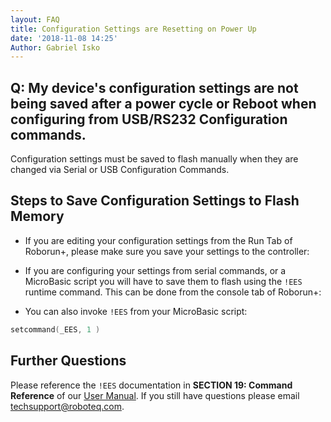 ```yaml
---
layout: FAQ
title: Configuration Settings are Resetting on Power Up
date: '2018-11-08 14:25'
Author: Gabriel Isko
---
```


Q: My device's configuration settings are not being saved after a power cycle or Reboot when configuring from USB/RS232 Configuration commands.
-------------------

Configuration settings must be saved to flash manually when they are changed via Serial or USB Configuration Commands.

Steps to Save Configuration Settings to Flash Memory
-----------

* If you are editing your configuration settings from the Run Tab of Roborun+, please make sure you save your settings to the controller:

* If you are configuring your settings from serial commands, or a MicroBasic script you will have to save them to flash using the `!EES` runtime command.  This can be done from the console tab of Roborun+:

* You can also invoke `!EES` from your MicroBasic script:

```c
setcommand(_EES, 1 )
```

Further Questions
----------

Please reference the `!EES` documentation in **SECTION 19: Command Reference** of our [User Manual]. If you still have questions please email [techsupport@roboteq.com](mailto:techsupport@roboteq.com).


<!--START FAQ Footer -->

<!-- Reference Links -->

[User Manual]:https://www.roboteq.com/index.php/docman/motor-controllers-documents-and-files/documentation/user-manual/272-roboteq-controllers-user-manual-v17/file
[MicroBasic]:https://www.roboteq.com/index.php/technology-menu/microbasic-technology
[C API]:https://www.roboteq.com/index.php/docman/motor-controllers-documents-and-files/nxtgen-downloads-1/application-programming-interface/348-roboteq-linux-winapi-manual/file
[Files Download]:https://www.roboteq.com/index.php/support/downloads



<!-- END FAQ Footer -->
